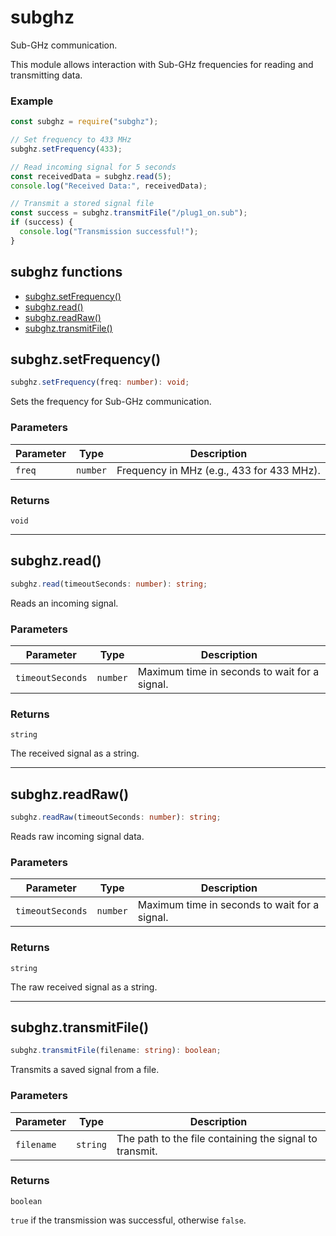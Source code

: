 # subghz

Sub-GHz communication.

This module allows interaction with Sub-GHz frequencies for reading and transmitting data.

### Example

```js
const subghz = require("subghz");

// Set frequency to 433 MHz
subghz.setFrequency(433);

// Read incoming signal for 5 seconds
const receivedData = subghz.read(5);
console.log("Received Data:", receivedData);

// Transmit a stored signal file
const success = subghz.transmitFile("/plug1_on.sub");
if (success) {
  console.log("Transmission successful!");
}
```

<!-- index-start -->
## subghz functions

- [subghz.setFrequency()](#subghzsetfrequency)
- [subghz.read()](#subghzread)
- [subghz.readRaw()](#subghzreadraw)
- [subghz.transmitFile()](#subghztransmitfile)
<!-- index-end -->

## subghz.setFrequency()

```ts
subghz.setFrequency(freq: number): void;
```

Sets the frequency for Sub-GHz communication.

### Parameters

| Parameter | Type     | Description                               |
| --------- | -------- | ----------------------------------------- |
| `freq`    | `number` | Frequency in MHz (e.g., 433 for 433 MHz). |

### Returns

`void`

---

## subghz.read()

```ts
subghz.read(timeoutSeconds: number): string;
```

Reads an incoming signal.

### Parameters

| Parameter        | Type     | Description                                   |
| ---------------- | -------- | --------------------------------------------- |
| `timeoutSeconds` | `number` | Maximum time in seconds to wait for a signal. |

### Returns

`string`

The received signal as a string.

---

## subghz.readRaw()

```ts
subghz.readRaw(timeoutSeconds: number): string;
```

Reads raw incoming signal data.

### Parameters

| Parameter        | Type     | Description                                   |
| ---------------- | -------- | --------------------------------------------- |
| `timeoutSeconds` | `number` | Maximum time in seconds to wait for a signal. |

### Returns

`string`

The raw received signal as a string.

---

## subghz.transmitFile()

```ts
subghz.transmitFile(filename: string): boolean;
```

Transmits a saved signal from a file.

### Parameters

| Parameter  | Type     | Description                                             |
| ---------- | -------- | ------------------------------------------------------- |
| `filename` | `string` | The path to the file containing the signal to transmit. |

### Returns

`boolean`

`true` if the transmission was successful, otherwise `false`.
